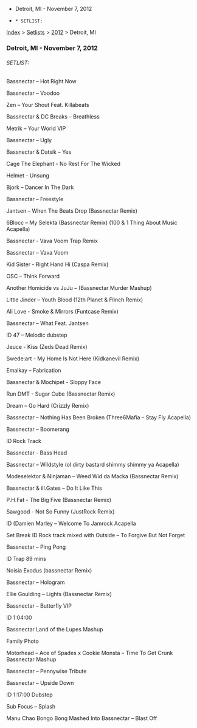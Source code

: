   * Detroit, MI - November 7, 2012
  *     * SETLIST:

[Index](https://www.reddit.com/r/bassnectar/wiki/index) >
[Setlists](https://www.reddit.com/r/bassnectar/wiki/interactive/setlists) >
[2012](https://www.reddit.com/r/bassnectar/wiki/interactive/setlists/2012) >
Detroit, MI

### Detroit, MI - November 7, 2012

###### SETLIST:

Bassnectar – Hot Right Now

Bassnectar – Voodoo

Zen – Your Shout Feat. Killabeats

Bassnectar & DC Breaks – Breathless

Metrik – Your World VIP

Bassnectar – Ugly

Bassnectar & Datsik – Yes

Cage The Elephant - No Rest For The Wicked

Helmet - Unsung

Bjork – Dancer In The Dark

Bassnectar – Freestyle

Jantsen – When The Beats Drop (Bassnectar Remix)

6Blocc – My Selekta (Bassnectar Remix) (100 & 1 Thing About Music Acapella)

Bassnectar - Vava Voom Trap Remix

Bassnectar – Vava Voom

Kid Sister - Right Hand Hi (Caspa Remix)

OSC – Think Forward

Another Homicide vs JuJu – (Bassnectar Murder Mashup)

Little Jinder – Youth Blood (12th Planet & Flinch Remix)

Ali Love - Smoke & Mirrors (Funtcase Remix)

Bassnectar – What Feat. Jantsen

ID 47 – Melodic dubstep

Jeuce - Kiss (Zeds Dead Remix)

Swede:art - My Home Is Not Here (Kidkanevil Remix)

Emalkay – Fabrication

Bassnectar & Mochipet - Sloppy Face

Run DMT - Sugar Cube (Bassnectar Remix)

Dream – Go Hard (Crizzly Remix)

Bassnectar – Nothing Has Been Broken (Three6Mafia – Stay Fly Acapella)

Bassnectar – Boomerang

ID Rock Track

Bassnectar - Bass Head

Bassnectar – Wildstyle (ol dirty bastard shimmy shimmy ya Acapella)

Modeselektor & Ninjaman – Weed Wid da Macka (Bassnectar Remix)

Bassnectar & ill.Gates – Do It Like This

P.H.Fat - The Big Five (Bassnectar Remix)

Sawgood - Not So Funny (JustRock Remix)

ID (Damien Marley – Welcome To Jamrock Acapella

Set Break ID Rock track mixed with Outside – To Forgive But Not Forget

Bassnectar – Ping Pong

ID Trap 89 mins

Noisia Exodus (bassnectar Remix)

Bassnectar – Hologram

Ellie Goulding – Lights (Bassnectar Remix)

Bassnectar – Butterfly VIP

ID 1:04:00

Bassnectar Land of the Lupes Mashup

Family Photo

Motorhead – Ace of Spades x Cookie Monsta – Time To Get Crunk Bassnectar
Mashup

Bassnectar – Pennywise Tribute

Bassnectar – Upside Down

ID 1:17:00 Dubstep

Sub Focus – Splash

Manu Chao Bongo Bong Mashed Into Bassnectar – Blast Off

